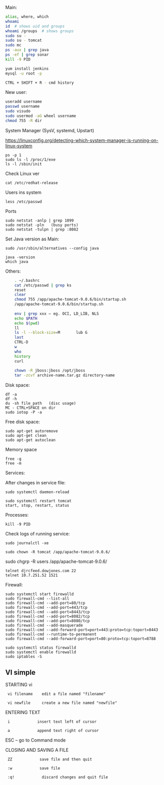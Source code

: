 Main:

```Bash
alias, where, which
whoami
id  # shows uid and groups
whoami /groups  # shows groups
sudo su -
sudo su - tomcat
sudo mc
ps -aux | grep java
ps -ef | grep sonar
kill -9 PID

yum install jenkins
mysql -u root -p

CTRL + SHIFT + R - cmd history
```

New user:
```Bash
useradd username
passwd username
sudo visudo
sudo usermod -aG wheel username
chmod 755 -R dir
```

System Manager (SysV, systemd, Upstart)

https://linuxconfig.org/detecting-which-system-manager-is-running-on-linux-system
    
    ps -p 1
    sudo ls -l /proc/1/exe
    ls -l /sbin/init

Check Linux ver

    cat /etc/redhat-release
    
Users ins system

    less /etc/passwd

Ports

    sudo netstat -anlp | grep 1099
    sudo netstat -pln   (busy ports)
    sudo netstat -tulpn | grep :8082

Set Java version as Main:

    sudo /usr/sbin/alternatives --config java
    
    java -version
    which java


Others:

```Bash
    . ~/.bashrc
    cat /etc/passwd | grep ks
    reset
    clear
    chmod 755 /app/apache-tomcat-9.0.6/bin/startup.sh
    /app/apache-tomcat-9.0.6/bin/startup.sh
    
    env | grep xxx – eg. OCI, LD_LIB, NLS
    echo $PATH
    echo $(pwd)
    ll
    ls -l --block-size=M       lub G
    last
    CTRL-D
    w
    who
    history
    curl
    
    chown -R jboss:jboss /opt/jboss
    tar -zcvf archive-name.tar.gz directory-name
```

Disk space:

    df -a
    df -h 
    du -sh file_path   (disc usage)
    MC - CTRL+SPACE on dir
    sudo iotop -P -a

Free disk space:

    sudo apt-get autoremove
    sudo apt-get clean
    sudo apt-get autoclean

Memory space

    free -g
    free -m

Services:

After changes in service file:

    sudo systemctl daemon-reload
    
    sudo systemctl restart tomcat
    start, stop, restart, status

Processes:

    kill -9 PID
    
Check logs of running service:

    sudo journalctl -xe
    
    sudo chown -R tomcat /app/apache-tomcat-9.0.6/
sudo chgrp -R users /app/apache-tomcat-9.0.6/

    telnet djrcfeed.dowjones.com 22
    telnet 10.7.251.52 1521  
   
Firewall:

    sudo systemctl start firewalld
    sudo firewall-cmd --list-all
    sudo firewall-cmd --add-port=80/tcp
    sudo firewall-cmd --add-port=443/tcp
    sudo firewall-cmd --add-port=8443/tcp
    sudo firewall-cmd --add-port=8082/tcp
    sudo firewall-cmd --add-port=8080/tcp
    sudo firewall-cmd --add-masquerade
    sudo firewall-cmd --add-forward-port=port=443:proto=tcp:toport=8443
    sudo firewall-cmd --runtime-to-permanent
    sudo firewall-cmd --add-forward-port=port=80:proto=tcp:toport=8788
    
    sudo systemctl status firewalld
    sudo systemctl enable firewalld
    sudo iptables -S
    

## VI simple

STARTING vi

     vi filename    edit a file named "filename"

     vi newfile     create a new file named "newfile"

 

ENTERING TEXT

     i            insert text left of cursor

     a            append text right of cursor

 

ESC – go to Command mode

 

CLOSING AND SAVING A FILE

     ZZ            save file and then quit

     :w            save file

     :q!            discard changes and quit file
